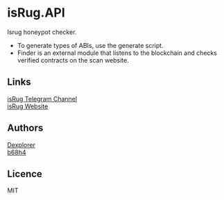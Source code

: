 # isRug.API
Isrug honeypot checker. 

- To generate types of ABIs, use the generate script.
- Finder is an external module that listens to the blockchain and checks verified contracts on the scan website.

<h2>Links</h2>
<a href="https://t.me/isrugapp">isRug Telegram Channel</a> <br /> 
<a href="https://isrug.app">isRug Website</a>


<h2>Authors</h2>
<a href="https://github.com/Thedexplorer">Dexplorer</a> <br /> 
<a href="https://github.com/b68h4">b68h4</a>

<h2>Licence</h2>
MIT
